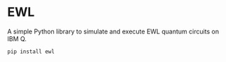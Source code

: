 # EWL

A simple Python library to simulate and execute EWL quantum circuits on IBM Q.

```console
pip install ewl
```
